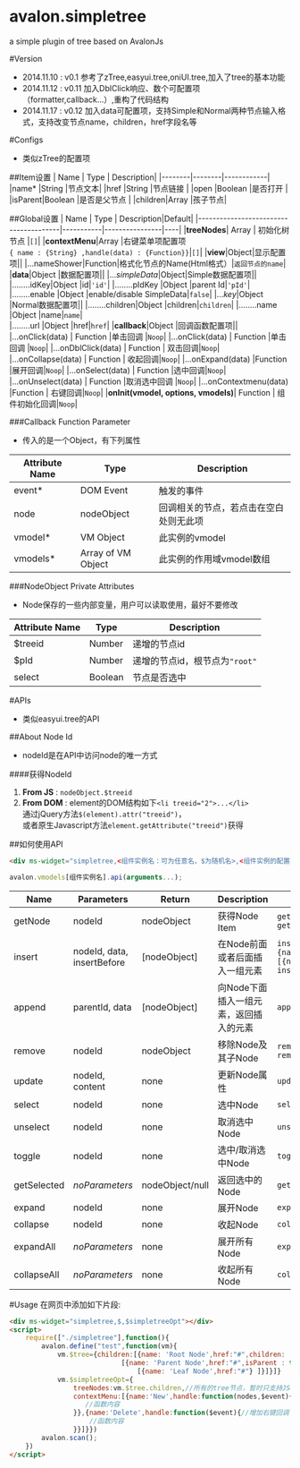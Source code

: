 avalon.simpletree
=================
a simple plugin of tree based on AvalonJs

#Version
* 2014.11.10 : v0.1 参考了zTree,easyui.tree,oniUI.tree,加入了tree的基本功能<br>
* 2014.11.12 : v0.11 加入DblClick响应、数个可配置项（formatter,callback...）,重构了代码结构
* 2014.11.17 : v0.12 加入data可配置项，支持Simple和Normal两种节点输入格式，支持改变节点name，children，href字段名等
    
#Configs
* 类似zTree的配置项

##Item设置
| Name   | Type   | Description|
|--------|--------|------------|
|name*   |String  |节点文本|
|href    |String  |节点链接 |
|open    |Boolean  |是否打开 |
|isParent|Boolean |是否是父节点 |
|children|Array   |孩子节点| 

##Global设置
| Name                                  | Type      | Description|Default|
|---------------------------------------|-----------|----------------|----|
|**treeNodes**| Array     | 初始化树节点 |`[]`|
|**contextMenu**|Array      |右键菜单项配置项<br>`{ name : {String} ,handle(data) : {Function}}`|`[]`|
|**view**|Object|显示配置项||
|...nameShower|Function|格式化节点的Name(Html格式）|`返回节点的name`|
|**data**|Object		|数据配置项||
|...*simpleData*|Object|Simple数据配置项||
|........idKey|Object		|id|`'id'`|
|........pIdKey	|Object		|parent Id|`'pId'`|
|........enable	|Object		|enable/disable SimpleData|`false`|
|...*key*|Object		|Normal数据配置项||
|........children|Object		|children|`children`|
|........name	|Object		|name|`name`|	
|........url	|Object		|href|`href`|
|**callback**|Object		|回调函数配置项||
|...onClick(data) | Function  |单击回调 |`Noop`|
|...onClick(data) | Function  |单击回调 |`Noop`|
|...onDblClick(data) | Function  | 双击回调|`Noop`|
|...onCollapse(data) | Function  | 收起回调|`Noop`|
|...onExpand(data) |Function   |展开回调|`Noop`|
|...onSelect(data) | Function  |选中回调|`Noop`|
|...onUnselect(data) | Function  |取消选中回调 |`Noop`|
|...onContextmenu(data) |Function   | 右键回调|`Noop`|
|**onInit(vmodel, options, vmodels)**| Function  | 组件初始化回调|`Noop`|

###Callback Function Parameter
* 传入的是一个Object，有下列属性

|Attribute Name	|Type			|Description|
|---------------|---------------|------------|
|event*		|DOM Event			|触发的事件|
|node		|nodeObject			|回调相关的节点，若点击在空白处则无此项|
|vmodel*	|VM Object			|此实例的vmodel|
|vmodels*	|Array of VM Object|此实例的作用域vmodel数组|

###NodeObject Private Attributes
* Node保存的一些内部变量，用户可以读取使用，最好不要修改

|Attribute Name	|Type			|Description|
|---------------|---------------|------------|
|$treeid		|Number			|递增的节点id|
|$pId		    |Number			|递增的节点id，根节点为`"root"`|
|select		    |Boolean		|节点是否选中|

#APIs
* 类似easyui.tree的API

##About Node Id
* nodeId是在API中访问node的唯一方式

####获得NodeId
1. **From JS**	: 	`nodeObject.$treeid`
2. **From DOM**	:	element的DOM结构如下`<li treeid="2">...</li>`<br>通过jQuery方法`$(element).attr("treeid")`，<br>或者原生Javascript方法`element.getAttribute("treeid")`获得

##如何使用API

```html
<div ms-widget="simpletree,<组件实例名：可为任意名，$为随机名>,<组件实例的配置项名：为Model中的某个变量名>"></div>
```

```javascript
avalon.vmodels[组件实例名].api(arguments...);
```

| Name      | Parameters     | Return    |  Description |Example|
|-----------|----------------|-----------|--------------|--------|
| getNode   |nodeId  |  nodeObject   |获得Node Item |`getNode(1)`<br>`getNode("root")`|
| insert    |nodeId, data, insertBefore | [nodeObject]  |在Node前面或者后面插入一组元素|`insert(0,{name:"test",open:true,isParent:false,chilren:[{name:"test2"}]},true)`<br>`insert("root",{name:"test3",open:true})`|
| append    |parentId, data | [nodeObject]  |向Node下面插入一组元素，返回插入的元素|`append(1,{name:"test6"})`|
|remove     | nodeId  | nodeObject    |移除Node及其子Node|`remove(0)`<br>`remove("root")`|
| update    |nodeId, content| none      |更新Node属性 |`update(0,{name:"newTest"})`|
| select    |nodeId| none      |选中Node |`select(0)`|
| unselect  |nodeId  | none      |取消选中Node |`unselect(0)`|
|toggle     |nodeId |  none     |选中/取消选中Node|`toggle(0)`|
|getSelected| *noParameters* |nodeObject/null|返回选中的Node |`getSelected()`|
| expand    | nodeId| none      |展开Node|`expand(0)`|
|collapse   | nodeId | none      |收起Node |`collapse(0)`|
|expandAll  | *noParameters* | none      |展开所有Node |`expandAll()`|
|collapseAll| *noParameters*  |  none     |收起所有Node|`collapseAll()`|

#Usage
在网页中添加如下片段:<br>
```html
<div ms-widget="simpletree,$,$simpletreeOpt"></div>
<script>
    require(["./simpletree"],function(){
        avalon.define("test",function(vm){
            vm.$tree={children:[{name: 'Root Node',href:"#",children: 
                            [{name: 'Parent Node',href:"#",isParent : true,children: 
                                [{name: 'Leaf Node',href:"#"} ]}]}]}
            vm.$simpletreeOpt={
                treeNodes:vm.$tree.children,//所有的tree节点，暂时只支持JSON格式
                contextMenu:[{name:'New',handle:function(nodes,$event){//增加右键回调
                   //函数内容
                }},{name:'Delete',handle:function($event){//增加右键回调
                    //函数内容
                }}]}})
        avalon.scan();
    })
</script>
```
